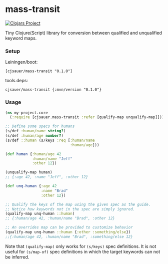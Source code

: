# mass-transit

[![Clojars Project](https://img.shields.io/clojars/v/cjsauer/mass-transit.svg)](https://clojars.org/cjsauer/mass-transit)

Tiny Clojure(Script) library for conversion between qualified and unqualified
keyword maps.

### Setup

Leiningen/boot:

```
[cjsauer/mass-transit "0.1.0"]
```

tools.deps:

```
cjsauer/mass-transit {:mvn/version "0.1.0"}
```

### Usage

```Clojure
(ns my-project.core
  (:require [cjsauer.mass-transit :refer [qualify-map unqualify-map]]))

;; Define some specs for humans
(s/def :human/name string?)
(s/def :human/age number?)
(s/def ::human (s/keys :req [:human/name
                             :human/age]))

(def human {:human/age 42
            :human/name "Jeff"
            :other 12})

(unqualify-map human)
;; {:age 42, :name "Jeff", :other 12}

(def unq-human {:age 42
                :name "Brad"
                :other 12})

;; Qualify the keys of the map using the given spec as the guide.
;; Notice how keywords not in the spec are simply ignored.
(qualify-map unq-human ::human)
;; {:human/age 42, :human/name "Brad", :other 12} 

;; An overrides map can be provided to customize behavior
(qualify-map unq-human ::human {:other :something/else})
;;{:human/age 42, :human/name "Brad", :something/else 12}
```

Note that `(qualify-map)` only works for `(s/keys)` spec definitions. It is not useful
for `(s/map-of)` spec definitions in which the target keywords can not be inferred.
